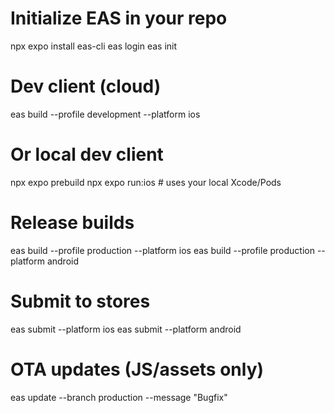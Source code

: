 
# Initialize EAS in your repo
npx expo install eas-cli
eas login
eas init

# Dev client (cloud)
eas build --profile development --platform ios

# Or local dev client
npx expo prebuild
npx expo run:ios   # uses your local Xcode/Pods

# Release builds
eas build --profile production --platform ios
eas build --profile production --platform android

# Submit to stores
eas submit --platform ios
eas submit --platform android

# OTA updates (JS/assets only)
eas update --branch production --message "Bugfix"
